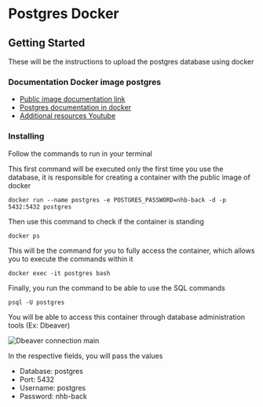 # Postgres Docker

## Getting Started

These will be the instructions to upload the postgres database using docker

### Documentation Docker image postgres

 
- [Public image documentation link](https://github.com/docker-library/postgres/blob/56a1986772dd0f9488d54dccb82427c0db0b0599/14/alpine/Dockerfile)
- [Postgres documentation in docker](https://www.example.com)
- [Additional resources Youtube](https://youtu.be/GXEatIJ2hXc)

### Installing

Follow the commands to run in your terminal

This first command will be executed only the first time you use the database, it is responsible for creating a container with the public image of docker

    docker run --name postgres -e POSTGRES_PASSWORD=nhb-back -d -p 5432:5432 postgres

Then use this command to check if the container is standing

    docker ps 

This will be the command for you to fully access the container, which allows you to execute the commands within it

    docker exec -it postgres bash

Finally, you run the command to be able to use the SQL commands

    psql -U postgres

You will be able to access this container through database administration tools (Ex: Dbeaver)

![Dbeaver connection main](https://dbeaver.com/wp-content/uploads/wikidocs_cache/images/ug/Wizard-MySQL-settings.png)

In the respective fields, you will pass the values
* Database: postgres
* Port: 5432
* Username: postgres
* Password: nhb-back
